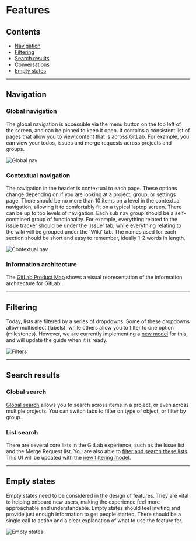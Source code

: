 # Features

## Contents

- [Navigation](#navigation)
- [Filtering](#filtering)
- [Search results](#search-results)
- [Conversations](#conversations)
- [Empty states](#empty-states)

---

## Navigation

### Global navigation

The global navigation is accessible via the menu button on the top left of the screen, and can be pinned to keep it open. It contains a consistent list of pages that allow you to view content that is across GitLab. For example, you can view your todos, issues and merge requests across projects and groups.

![Global nav](img/features-globalnav.png)

### Contextual navigation

The navigation in the header is contextual to each page. These options change depending on if you are looking at a project, group, or settings page. There should be no more than 10 items on a level in the contextual navigation, allowing it to comfortably fit on a typical laptop screen. There can be up to too levels of navigation. Each sub nav group should be a self-contained group of functionality. For example, everything related to the issue tracker should be under the 'Issue' tab, while everything relating to the wiki will be grouped under the 'Wiki' tab. The names used for each section should be short and easy to remember, ideally 1-2 words in length.

![Contextual nav](img/features-contextualnav.png)

### Information architecture

The [GitLab Product Map](https://gitlab.com/gitlab-org/gitlab-design/raw/master/production/resources/gitlab-map.png) shows a visual representation of the information architecture for GitLab.

---

## Filtering

Today, lists are filtered by a series of dropdowns. Some of these dropdowns allow multiselect (labels), while others allow you to filter to one option (milestones). However, we are currently implementing a [new model](https://gitlab.com/gitlab-org/gitlab-ce/issues/21747) for this, and will update the guide when it is ready.

![Filters](img/features-filters.png)

---

## Search results

### Global search

[Global search](https://gitlab.com/search?group_id=&project_id=13083&repository_ref=&scope=issues&search=mobile) allows you to search across items in a project, or even across multiple projects. You can switch tabs to filter on type of object, or filter by group.

### List search

There are several core lists in the GitLab experience, such as the Issue list and the Merge Request list. You are also able to [filter and search these lists](https://gitlab.com/gitlab-org/gitlab-ce/issues?utf8=%E2%9C%93&search=mobile). This UI will be updated with the [new filtering model](https://gitlab.com/gitlab-org/gitlab-ce/issues/21747).

---

## Empty states

Empty states need to be considered in the design of features. They are vital to helping onboard new users, making the experience feel more approachable and understandable. Empty states should feel inviting and provide just enough information to get people started. There should be a single call to action and a clear explanation of what to use the feature for.

![Empty states](img/features-emptystates.png)
